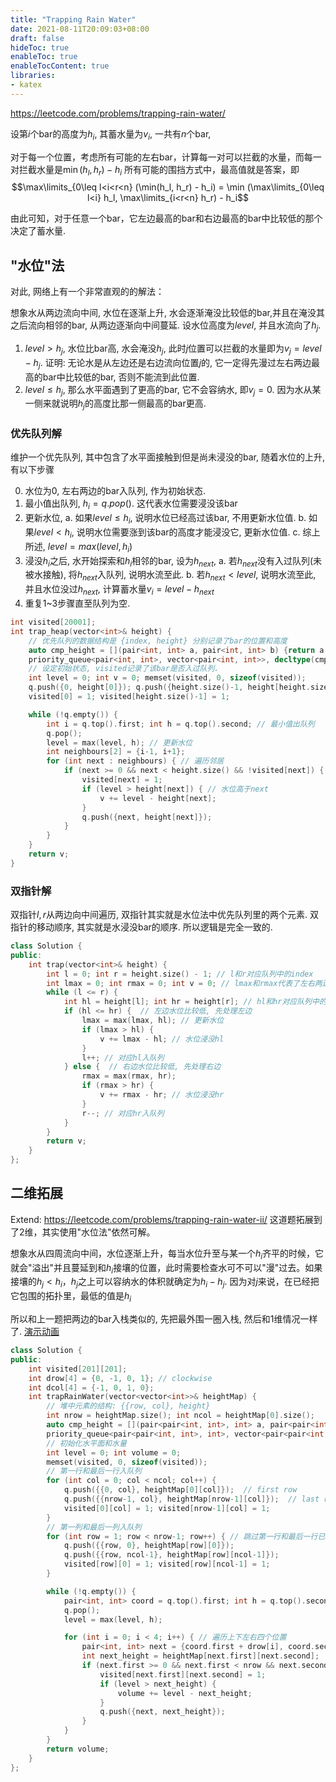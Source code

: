 ```yaml
---
title: "Trapping Rain Water"
date: 2021-08-11T20:09:03+08:00
draft: false
hideToc: true
enableToc: true
enableTocContent: true
libraries:
- katex
---
```

<!--more-->

https://leetcode.com/problems/trapping-rain-water/

设第$i$个bar的高度为$h_i$, 其蓄水量为$v_i$, 一共有$n$个bar,

对于每一个位置，考虑所有可能的左右bar，计算每一对可以拦截的水量，而每一对拦截水量是$\min(h_l, h_r) - h_i$
所有可能的围挡方式中，最高值就是答案，即
$$\max\limits_{0\leq l<i<r<n} (\min(h_l, h_r) - h_i) = \min (\max\limits_{0\leq l<i} h_l, \max\limits_{i<r<n} h_r) - h_i$$

由此可知，对于任意一个bar，它左边最高的bar和右边最高的bar中比较低的那个决定了蓄水量. 

## "水位"法
对此, 网络上有一个非常直观的的解法：

想象水从两边流向中间, 水位在逐渐上升, 水会逐渐淹没比较低的bar,并且在淹没其之后流向相邻的bar, 从两边逐渐向中间蔓延. 
设水位高度为$level$, 并且水流向了$h_j$.
1. $level > h_j$, 水位比bar高, 水会淹没$h_j$, 此时$j$位置可以拦截的水量即为$v_j = level - h_j$. 证明: 无论水是从左边还是右边流向位置$j$的, 它一定得先漫过左右两边最高的bar中比较低的bar, 否则不能流到此位置.
2. $level \leq h_j$, 那么水平面遇到了更高的bar, 它不会容纳水, 即$v_j = 0$. 因为水从某一侧来就说明$h_j$的高度比那一侧最高的bar更高.

### 优先队列解
维护一个优先队列, 其中包含了水平面接触到但是尚未浸没的bar, 随着水位的上升, 有以下步骤

0. 水位为$0$, 左右两边的bar入队列, 作为初始状态.
1. 最小值出队列, $h_i = q.pop()$. 这代表水位需要浸没该bar
2. 更新水位, 
    a. 如果$level \leq h_i$, 说明水位已经高过该bar, 不用更新水位值.
    b. 如果$level < h_i$, 说明水位需要涨到该bar的高度才能浸没它, 更新水位值.
    c. 综上所述, $level = max(level, h_i)$
3. 浸没$h_i$之后, 水开始探索和$h_i$相邻的bar, 设为$h_{next}$, 
    a. 若$h_{next}$没有入过队列(未被水接触), 将$h_{next}$入队列, 说明水流至此.
    b. 若$h_{next} < level$, 说明水流至此, 并且水位没过$h_{next}$, 计算蓄水量$v_i = level - h_{next}$
4. 重复1~3步骤直至队列为空.

```cpp
int visited[20001];
int trap_heap(vector<int>& height) {
    // 优先队列的数据结构是 {index, height} 分别记录了bar的位置和高度
    auto cmp_height = [](pair<int, int> a, pair<int, int> b) {return a.second > b.second;};
    priority_queue<pair<int, int>, vector<pair<int, int>>, decltype(cmp_height)> q(cmp_height);
    // 设定初始状态, visited记录了该bar是否入过队列.
    int level = 0; int v = 0; memset(visited, 0, sizeof(visited));
    q.push({0, height[0]}); q.push({height.size()-1, height[height.size()-1]});
    visited[0] = 1; visited[height.size()-1] = 1;

    while (!q.empty()) {
        int i = q.top().first; int h = q.top().second; // 最小值出队列
        q.pop();
        level = max(level, h); // 更新水位
        int neighbours[2] = {i-1, i+1};
        for (int next : neighbours) { // 遍历邻居
            if (next >= 0 && next < height.size() && !visited[next]) { // 边界检查, 且已经入过队列的不可以再入队列.
                visited[next] = 1;
                if (level > height[next]) { // 水位高于next
                    v += level - height[next];
                }
                q.push({next, height[next]});
            }
        }
    }
    return v;
}
```

### 双指针解
双指针$l, r$从两边向中间遍历, 双指针其实就是水位法中优先队列里的两个元素. 双指针的移动顺序, 其实就是水浸没bar的顺序. 所以逻辑是完全一致的.

```cpp
class Solution {
public:
    int trap(vector<int>& height) {
        int l = 0; int r = height.size() - 1; // l和r对应队列中的index
        int lmax = 0; int rmax = 0; int v = 0; // lmax和rmax代表了左右两边水位的高度, 对应level
        while (l <= r) {
            int hl = height[l]; int hr = height[r]; // hl和hr对应队列中的height
            if (hl <= hr) {  // 左边水位比较低, 先处理左边
                lmax = max(lmax, hl); // 更新水位
                if (lmax > hl) { 
                    v += lmax - hl; // 水位浸没hl
                }
                l++; // 对应hl入队列
            } else {  // 右边水位比较低, 先处理右边
                rmax = max(rmax, hr);
                if (rmax > hr) {
                    v += rmax - hr; // 水位浸没hr
                }
                r--; // 对应hr入队列
            }
        }
        return v;
    }
};
```

## 二维拓展
Extend: https://leetcode.com/problems/trapping-rain-water-ii/
这道题拓展到了2维，其实使用"水位法"依然可解。

想象水从四周流向中间，水位逐渐上升，每当水位升至与某一个$h_i$齐平的时候，它就会"溢出"并且蔓延到和$h_i$接壤的位置，此时需要检查水可不可以"漫"过去。如果接壤的$h_j < h_i$，$h_j$之上可以容纳水的体积就确定为$h_i - h_j$. 因为对$j$来说，在已经把它包围的拓扑里，最低的值是$h_i$

所以和上一题把两边的bar入栈类似的, 先把最外围一圈入栈, 然后和1维情况一样了. [演示动画](https://www.youtube.com/watch?v=cJayBq38VYw)

```cpp
class Solution {
public:
    int visited[201][201];
    int drow[4] = {0, -1, 0, 1}; // clockwise
    int dcol[4] = {-1, 0, 1, 0};
    int trapRainWater(vector<vector<int>>& heightMap) {
        // 堆中元素的结构: {{row, col}, height}
        int nrow = heightMap.size(); int ncol = heightMap[0].size();
        auto cmp_height = [](pair<pair<int, int>, int> a, pair<pair<int, int>, int> b) {return a.second > b.second;};
        priority_queue<pair<pair<int, int>, int>, vector<pair<pair<int, int>, int>>, decltype(cmp_height)> q(cmp_height);
        // 初始化水平面和水量
        int level = 0; int volume = 0;
        memset(visited, 0, sizeof(visited));
        // 第一行和最后一行入队列
        for (int col = 0; col < ncol; col++) {
            q.push({{0, col}, heightMap[0][col]});  // first row
            q.push({{nrow-1, col}, heightMap[nrow-1][col]});  // last row
            visited[0][col] = 1; visited[nrow-1][col] = 1;
        }
        // 第一列和最后一列入队列
        for (int row = 1; row < nrow-1; row++) { // 跳过第一行和最后一行已经入队列的元素
            q.push({{row, 0}, heightMap[row][0]});
            q.push({{row, ncol-1}, heightMap[row][ncol-1]});
            visited[row][0] = 1; visited[row][ncol-1] = 1;
        }

        while (!q.empty()) {
            pair<int, int> coord = q.top().first; int h = q.top().second;
            q.pop();
            level = max(level, h);

            for (int i = 0; i < 4; i++) { // 遍历上下左右四个位置
                pair<int, int> next = {coord.first + drow[i], coord.second + dcol[i]};
                int next_height = heightMap[next.first][next.second];
                if (next.first >= 0 && next.first < nrow && next.second >=0 && next.second < ncol && !visited[next.first][next.second]) {
                    visited[next.first][next.second] = 1;
                    if (level > next_height) {
                        volume += level - next_height;
                    }
                    q.push({next, next_height});
                }
            }
        }
        return volume;
    }
};
```